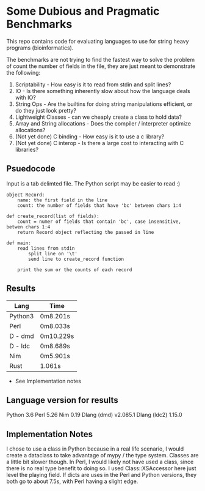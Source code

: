 # Some Dubious and Pragmatic Benchmarks

This repo contains code for evaluating languages to use for string heavy programs (bioinformatics).

The benchmarks are not trying to find the fastest way to solve the problem of count the number of fields in the file, they are just meant to demonstrate the following:

1. Scriptability - How easy is it to read from stdin and split lines?
2. IO - Is there something inherently slow about how the language deals with IO?
3. String Ops - Are the builtins for doing string manipulations efficient, or do they just look pretty?
4. Lightweight Classes - can we cheaply create a class to hold data?
5. Array and String allocations - Does the compiler / interpreter optimize allocations? 
6. (Not yet done) C binding - How easy is it to use a c library?
7. (Not yet done) C interop - Is there a large cost to interacting with C libraries?

## Psuedocode

Input is a tab delimted file. The Python script may be easier to read :)

```
object Record:
    name: the first field in the line
    count: the number of fields that have 'bc' between chars 1:4

def create_record(list of fields):
    count = numer of fields that contain 'bc', case insensitive, betwen chars 1:4
    return Record object reflecting the passed in line

def main:
    read lines from stdin
        split line on '\t'
        send line to create_record function

    print the sum or the counts of each record
```

## Results

Lang | Time
---|---
Python3 | 0m8.201s
Perl | 0m8.033s
D - dmd | 0m10.229s
D - ldc | 0m8.689s
Nim | 0m5.901s
Rust | 1.061s

* See Implementation notes

## Language version for results

Python 3.6
Perl 5.26
Nim 0.19
Dlang (dmd) v2.085.1
Dlang (ldc2) 1.15.0

## Implementation Notes

I chose to use a class in Python because in a real life scenario, I would create a dataclass to take advantage of mypy / the type system. Classes are a little bit slower though. In Perl, I would likely not have used a class, since there is no real type benefit to doing so. I used Class::XSAccessor here just level the playing field. If dicts are uses in the Perl and Python versions, they both go to about 7.5s, with Perl having a slight edge.
